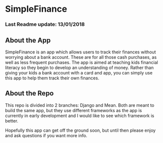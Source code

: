 # SimpleFinance
### Last Readme update: 13/01/2018

## About the App
SimpleFinance is an app which allows users to track their finances without worrying about a bank account. These are for all those cash purchases, as well as less frequent purchases. The app is aimed at teaching kids financial literacy so they begin to develop an understanding of money. Rather than giving your kids a bank account with a card and app, you can simply use this app to help them track their own finances.

## About the Repo
This repo is divided into 2 branches: Django and Mean. Both are meant to build the same app, but they use different frameworks as the app is currently in early development and I would like to see which framework is better.

Hopefully this app can get off the ground soon, but until then please enjoy and ask questions if you want more info.

